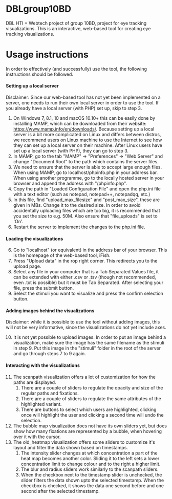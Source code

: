 # DBLgroup10BD
DBL HTI + Webtech project of group 10BD, project for eye tracking visualizations.
This is an interactive, web-based tool for creating eye tracking visualizations.


# Usage instructions
In order to effectively (and successfully) use the tool, the following instructions should be followed.

#### Setting up a local server
Disclaimer: Since our web-based tool has not yet been implemented on a server, one needs to run their own local server in order to use the tool. If you already have a local server (with PHP) set up, skip to step 3. 

1. On Windows 7, 8.1, 10 and macOS 10.10+ this can be easily done by installing MAMP, which can be downloaded from their website: https://www.mamp.info/en/downloads/. Because setting up a local server is a bit more complicated on Linux and differs between distros, we recommend users on Linux machine to use the Internet to see how they can set up a local server on their machine. After Linux users have set up a local server (with PHP), they can go to step 3.
2. In MAMP, go to the tab "MAMP" -> "Preferences" -> "Web Server" and change "Document Root" to the path which contains the server files.
3. We need to ensure that the server is able to accept large enough files. When using MAMP, go to localhost/phpinfo.php in your address bar. When using another programme, go to the locally hosted server in your browser and append the address with "/phpinfo.php". 
4. Copy the path in "Loaded Configuration File" and open the php.ini file with a text editor (such as notepad, notepad++, notepadqq, etc.)
5. In this file, find "upload_max_filesize" and "post_max_size", these are given in MBs. Change it to the desired size. In order to avoid accidentally uploading files which are too big, it is recommended that you set the size to e.g. 50M. Also ensure that "file_uploads" is set to 'On'.
6. Restart the server to implement the changes to the php.ini file.

#### Loading the visualizations
6. Go to "localhost" (or equivalent) in the address bar of your browser. This is the homepage of the web-based tool, iFish. 
7. Press "Upload data" in the rop right corner. This redirects you to the upload page. 
8. Select any file in your computer that is a Tab Separated Values file, it can be extended with either .csv or .tsv (though not recommended, even .txt is possible) but it must be Tab Separated. After selecting your file, press the submit button.
9. Select the stimuli you want to visualize and press the confirm selection button.
	
#### Adding images behind the visualizations
Disclaimer: while it is possible to use the tool without adding images, this will not be very informative, since the visualizations do not yet include axes.

10. It is not yet possible to upload images. In order to put an image behind a visualization, make sure the image has the same filename as the stimuli in step 9. Put this image in the "stimuli" folder in the root of the server and go through steps 7 to 9 again.

#### Interacting with the visualizations
11. The scanpath visualization offers a lot of customization for how the paths are displayed.
	1. There are a couple of sliders to regulate the opacity and size of the regular paths and fixations.
	2. There are a couple of sliders to regulate the same attributes of the highlighted variant.
	3. There are buttons to select which users are highlighted, clicking once will highlight the user and clicking a second time will undo the selection.
12. The bubble map visualization does not have its own sliders yet, but does show how many fixations are represented by a bubble, when hovering over it with the cursor.
13. The old_heatmap visualization offers some sliders to customize it's layout and filter the data shown based on timestamps.
	1. The intensity slider changes at which concentration a part of the heat map becomes another color. Sliding it to the left sets a lower concentration limit to change colour and to the right a higher limit. 
	2. The blur and radius sliders work similarly to the scanpath sliders.
	3. When the checkbox next to the timestamp slider is unchecked, the slider filters the data shown upto the selected timestamp. When the checkbox is checked, it shows the data one second before and one second after the selected timestamp.
